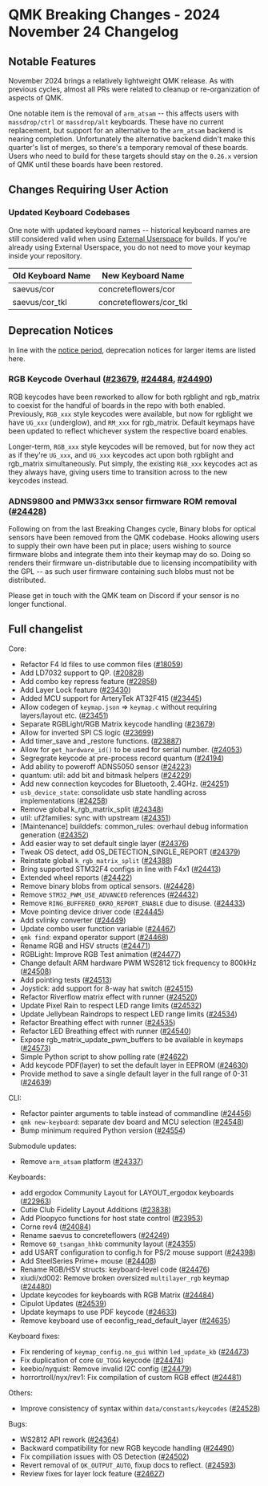 # QMK Breaking Changes - 2024 November 24 Changelog

## Notable Features

November 2024 brings a relatively lightweight QMK release. As with previous cycles, almost all PRs were related to cleanup or re-organization of aspects of QMK.

One notable item is the removal of `arm_atsam` -- this affects users with `massdrop/ctrl` or `massdrop/alt` keyboards. These have no current replacement, but support for an alternative to the `arm_atsam` backend is nearing completion. Unfortunately the alternative backend didn't make this quarter's list of merges, so there's a temporary removal of these boards. Users who need to build for these targets should stay on the `0.26.x` version of QMK until these boards have been restored.

## Changes Requiring User Action

### Updated Keyboard Codebases

One note with updated keyboard names -- historical keyboard names are still considered valid when using [External Userspace](../newbs_external_userspace) for builds. If you're already using External Userspace, you do not need to move your keymap inside your repository.

| Old Keyboard Name | New Keyboard Name       |
|-------------------|-------------------------|
| saevus/cor        | concreteflowers/cor     |
| saevus/cor_tkl    | concreteflowers/cor_tkl |

## Deprecation Notices

In line with the [notice period](../support_deprecation_policy#how-much-advance-notice-will-be-given), deprecation notices for larger items are listed here.

### RGB Keycode Overhaul ([#23679](https://github.com/qmk/qmk_firmware/pull/23679), [#24484](https://github.com/qmk/qmk_firmware/pull/24484), [#24490](https://github.com/qmk/qmk_firmware/pull/24490))

RGB keycodes have been reworked to allow for both rgblight and rgb_matrix to coexist for the handful of boards in the repo with both enabled. Previously, `RGB_xxx` style keycodes were available, but now for rgblight we have `UG_xxx` (underglow), and `RM_xxx` for rgb_matrix. Default keymaps have been updated to reflect whichever system the respective board enables.

Longer-term, `RGB_xxx` style keycodes will be removed, but for now they act as if they're `UG_xxx`, and `UG_xxx` keycodes act upon both rgblight and rgb_matrix simultaneously. Put simply, the existing `RGB_xxx` keycodes act as they always have, giving users time to transition across to the new keycodes instead.

### ADNS9800 and PMW33xx sensor firmware ROM removal ([#24428](https://github.com/qmk/qmk_firmware/pull/24428))

Following on from the last Breaking Changes cycle, Binary blobs for optical sensors have been removed from the QMK codebase. Hooks allowing users to supply their own have been put in place; users wishing to source firmware blobs and integrate them into their keymap may do so. Doing so renders their firmware un-distributable due to licensing incompatibility with the GPL -- as such user firmware containing such blobs must not be distributed.

Please get in touch with the QMK team on Discord if your sensor is no longer functional.

## Full changelist

Core:
* Refactor F4 ld files to use common files ([#18059](https://github.com/qmk/qmk_firmware/pull/18059))
* Add LD7032 support to QP. ([#20828](https://github.com/qmk/qmk_firmware/pull/20828))
* Add combo key repress feature ([#22858](https://github.com/qmk/qmk_firmware/pull/22858))
* Add Layer Lock feature ([#23430](https://github.com/qmk/qmk_firmware/pull/23430))
* Added MCU support for ArteryTek AT32F415 ([#23445](https://github.com/qmk/qmk_firmware/pull/23445))
* Allow codegen of `keymap.json` => `keymap.c` without requiring layers/layout etc. ([#23451](https://github.com/qmk/qmk_firmware/pull/23451))
* Separate RGBLight/RGB Matrix keycode handling ([#23679](https://github.com/qmk/qmk_firmware/pull/23679))
* Allow for inverted SPI CS logic ([#23699](https://github.com/qmk/qmk_firmware/pull/23699))
* Add timer_save and _restore functions. ([#23887](https://github.com/qmk/qmk_firmware/pull/23887))
* Allow for `get_hardware_id()` to be used for serial number. ([#24053](https://github.com/qmk/qmk_firmware/pull/24053))
* Segregrate keycode at pre-process record quantum ([#24194](https://github.com/qmk/qmk_firmware/pull/24194))
* Add ability to poweroff ADNS5050 sensor ([#24223](https://github.com/qmk/qmk_firmware/pull/24223))
* quantum: util: add bit and bitmask helpers ([#24229](https://github.com/qmk/qmk_firmware/pull/24229))
* Add new connection keycodes for Bluetooth, 2.4GHz. ([#24251](https://github.com/qmk/qmk_firmware/pull/24251))
* `usb_device_state`: consolidate usb state handling across implementations ([#24258](https://github.com/qmk/qmk_firmware/pull/24258))
* Remove global k_rgb_matrix_split ([#24348](https://github.com/qmk/qmk_firmware/pull/24348))
* util: uf2families: sync with upstream ([#24351](https://github.com/qmk/qmk_firmware/pull/24351))
* [Maintenance] builddefs: common_rules: overhaul debug information generation ([#24352](https://github.com/qmk/qmk_firmware/pull/24352))
* Add easier way to set default single layer ([#24376](https://github.com/qmk/qmk_firmware/pull/24376))
* Tweak OS detect, add OS_DETECTION_SINGLE_REPORT ([#24379](https://github.com/qmk/qmk_firmware/pull/24379))
* Reinstate global `k_rgb_matrix_split` ([#24388](https://github.com/qmk/qmk_firmware/pull/24388))
* Bring supported STM32F4 configs in line with F4x1 ([#24413](https://github.com/qmk/qmk_firmware/pull/24413))
* Extended wheel reports ([#24422](https://github.com/qmk/qmk_firmware/pull/24422))
* Remove binary blobs from optical sensors. ([#24428](https://github.com/qmk/qmk_firmware/pull/24428))
* Remove `STM32_PWM_USE_ADVANCED` references ([#24432](https://github.com/qmk/qmk_firmware/pull/24432))
* Remove `RING_BUFFERED_6KRO_REPORT_ENABLE` due to disuse. ([#24433](https://github.com/qmk/qmk_firmware/pull/24433))
* Move pointing device driver code ([#24445](https://github.com/qmk/qmk_firmware/pull/24445))
* Add svlinky converter ([#24449](https://github.com/qmk/qmk_firmware/pull/24449))
* Update combo user function variable ([#24467](https://github.com/qmk/qmk_firmware/pull/24467))
* `qmk find`: expand operator support ([#24468](https://github.com/qmk/qmk_firmware/pull/24468))
* Rename RGB and HSV structs ([#24471](https://github.com/qmk/qmk_firmware/pull/24471))
* RGBLight: Improve RGB Test animation ([#24477](https://github.com/qmk/qmk_firmware/pull/24477))
* Change default ARM hardware PWM WS2812 tick frequency to 800kHz ([#24508](https://github.com/qmk/qmk_firmware/pull/24508))
* Add pointing tests ([#24513](https://github.com/qmk/qmk_firmware/pull/24513))
* Joystick: add support for 8-way hat switch ([#24515](https://github.com/qmk/qmk_firmware/pull/24515))
* Refactor Riverflow matrix effect with runner ([#24520](https://github.com/qmk/qmk_firmware/pull/24520))
* Update Pixel Rain to respect LED range limits ([#24532](https://github.com/qmk/qmk_firmware/pull/24532))
* Update Jellybean Raindrops to respect LED range limits ([#24534](https://github.com/qmk/qmk_firmware/pull/24534))
* Refactor Breathing effect with runner ([#24535](https://github.com/qmk/qmk_firmware/pull/24535))
* Refactor LED Breathing effect with runner ([#24540](https://github.com/qmk/qmk_firmware/pull/24540))
* Expose rgb_matrix_update_pwm_buffers to be available in keymaps ([#24573](https://github.com/qmk/qmk_firmware/pull/24573))
* Simple Python script to show polling rate ([#24622](https://github.com/qmk/qmk_firmware/pull/24622))
* Add keycode PDF(layer) to set the default layer in EEPROM ([#24630](https://github.com/qmk/qmk_firmware/pull/24630))
* Provide method to save a single default layer in the full range of 0-31 ([#24639](https://github.com/qmk/qmk_firmware/pull/24639))

CLI:
* Refactor painter arguments to table instead of commandline ([#24456](https://github.com/qmk/qmk_firmware/pull/24456))
* `qmk new-keyboard`: separate dev board and MCU selection ([#24548](https://github.com/qmk/qmk_firmware/pull/24548))
* Bump minimum required Python version ([#24554](https://github.com/qmk/qmk_firmware/pull/24554))

Submodule updates:
* Remove `arm_atsam` platform ([#24337](https://github.com/qmk/qmk_firmware/pull/24337))

Keyboards:
* add ergodox Community Layout for LAYOUT_ergodox keyboards ([#22963](https://github.com/qmk/qmk_firmware/pull/22963))
* Cutie Club Fidelity Layout Additions ([#23838](https://github.com/qmk/qmk_firmware/pull/23838))
* Add Ploopyco functions for host state control ([#23953](https://github.com/qmk/qmk_firmware/pull/23953))
* Corne rev4 ([#24084](https://github.com/qmk/qmk_firmware/pull/24084))
* Rename saevus to concreteflowers ([#24249](https://github.com/qmk/qmk_firmware/pull/24249))
* Remove `60_tsangan_hhkb` community layout ([#24355](https://github.com/qmk/qmk_firmware/pull/24355))
* add USART configuration to config.h for PS/2 mouse support ([#24398](https://github.com/qmk/qmk_firmware/pull/24398))
* Add SteelSeries Prime+ mouse ([#24408](https://github.com/qmk/qmk_firmware/pull/24408))
* Rename RGB/HSV structs: keyboard-level code ([#24476](https://github.com/qmk/qmk_firmware/pull/24476))
* xiudi/xd002: Remove broken oversized `multilayer_rgb` keymap ([#24480](https://github.com/qmk/qmk_firmware/pull/24480))
* Update keycodes for keyboards with RGB Matrix ([#24484](https://github.com/qmk/qmk_firmware/pull/24484))
* Cipulot Updates ([#24539](https://github.com/qmk/qmk_firmware/pull/24539))
* Update keymaps to use PDF keycode ([#24633](https://github.com/qmk/qmk_firmware/pull/24633))
* Remove keyboard use of eeconfig_read_default_layer ([#24635](https://github.com/qmk/qmk_firmware/pull/24635))

Keyboard fixes:
* Fix rendering of `keymap_config.no_gui` within `led_update_kb` ([#24473](https://github.com/qmk/qmk_firmware/pull/24473))
* Fix duplication of core `GU_TOGG` keycode ([#24474](https://github.com/qmk/qmk_firmware/pull/24474))
* keebio/nyquist: Remove invalid I2C config ([#24479](https://github.com/qmk/qmk_firmware/pull/24479))
* horrortroll/nyx/rev1: Fix compilation of custom RGB effect ([#24481](https://github.com/qmk/qmk_firmware/pull/24481))

Others:
* Improve consistency of syntax within `data/constants/keycodes` ([#24528](https://github.com/qmk/qmk_firmware/pull/24528))

Bugs:
* WS2812 API rework ([#24364](https://github.com/qmk/qmk_firmware/pull/24364))
* Backward compatibility for new RGB keycode handling ([#24490](https://github.com/qmk/qmk_firmware/pull/24490))
* Fix compiliation issues with OS Detection ([#24502](https://github.com/qmk/qmk_firmware/pull/24502))
* Revert removal of `QK_OUTPUT_AUTO`, fixup docs to reflect. ([#24593](https://github.com/qmk/qmk_firmware/pull/24593))
* Review fixes for layer lock feature ([#24627](https://github.com/qmk/qmk_firmware/pull/24627))
